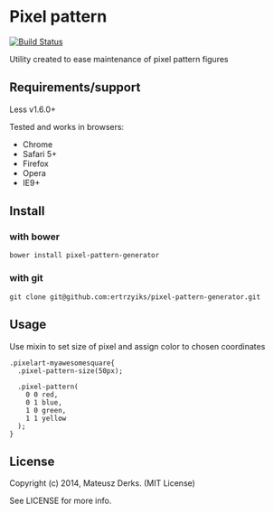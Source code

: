 # Pixel pattern 

[![Build Status](https://travis-ci.org/ertrzyiks/pixel-pattern-generator.svg?branch=master)](https://travis-ci.org/ertrzyiks/pixel-pattern-generator)

Utility created to ease maintenance of pixel pattern figures

## Requirements/support

Less v1.6.0+

Tested and works in browsers:
- Chrome
- Safari 5+
- Firefox
- Opera
- IE9+

## Install

### with bower
    
    bower install pixel-pattern-generator
    
### with git

    git clone git@github.com:ertrzyiks/pixel-pattern-generator.git

## Usage

Use mixin to set size of pixel and assign color to chosen coordinates

```less
.pixelart-myawesomesquare{
  .pixel-pattern-size(50px);

  .pixel-pattern(
    0 0 red, 
    0 1 blue, 
    1 0 green, 
    1 1 yellow
  );
}
```

## License

Copyright (c) 2014, Mateusz Derks. (MIT License)

See LICENSE for more info.
